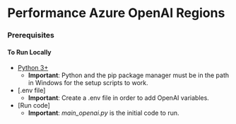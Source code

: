 # Performance Azure OpenAI Regions

### Prerequisites

#### To Run Locally

* [Python 3+](https://www.python.org/downloads/)
  * **Important**: Python and the pip package manager must be in the path in Windows for the setup scripts to work.
* [.env file]
  * **Important**: Create a .env file in order to add OpenAI variables.
* [Run code]
  * **Important**: *main_openai.py* is the initial code to run.
